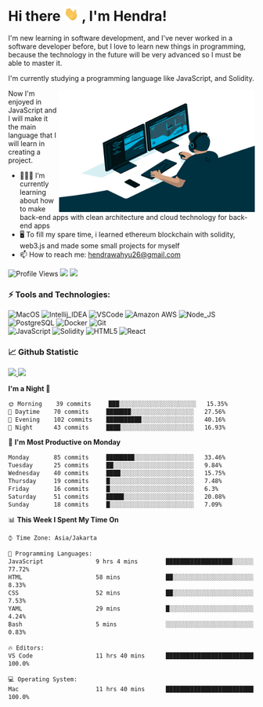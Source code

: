 # Hi there <img src="https://raw.githubusercontent.com/whysaputro/whysaputro/master/wave.gif" width="30px"> , I'm Hendra!
  
I'm new learning in software development, and I've never worked in a software developer before, but I love to learn new things in programming, because the  technology in the future will be very advanced so I must be able to master it.

I'm currently studying a programming language like JavaScript, and Solidity.

<img align="right" alt="GIF" src="https://raw.githubusercontent.com/whysaputro/whysaputro/master/code.gif" width="400" height="250" />

Now I'm enjoyed in JavaScript and I will make it the main language that I will learn in creating a project.

- 🧑🏻‍💻 I’m currently learning about how to make back-end apps with clean architecture and cloud technology for back-end apps
- 🖥 To fill my spare time, i learned ethereum blockchain with solidity, web3.js and made some small projects for myself
- 📫 How to reach me: hendrawahyu26@gmail.com
 

![Profile Views](https://gpvc.arturio.dev/whysaputro)
<a href="http://twitter.com/whysaputro"><img src="https://img.shields.io/badge/-twitter-informational?style=flat&logo=Twitter&logoColor=white&color=1DA1F2" /></a>
<a href="https://www.linkedin.com/in/hendra-wahyu-saputro-a48b68212/"><img src="https://img.shields.io/badge/-linkedin-informational?style=flat&logo=linkedin&logoColor=white&color=0077b5" /></a>

### ⚡ Tools and Technologies:
![MacOS](https://img.shields.io/badge/OS-MacOs-informational?style=flat&logo=apple&logoColor=white&color=2bbc8a)
![Intellij_IDEA](https://img.shields.io/badge/IDE-IntelliJ_IDEA-informational?style=flat&logo=intellij-idea&logoColor=white&color=2bbc8a)
![VSCode](https://img.shields.io/badge/Text_Editor-VSCode-informational?style=flat&logo=visual-studio-code&logoColor=white&color=2bbc8a)
![Amazon AWS](https://img.shields.io/badge/Cloud-Amazon_AWS-informational?style=flat&logo=amazon-aws&logoColor=white&color=2bbc8a)
![Node_JS](https://img.shields.io/badge/Tools-Nodejs-informational?style=flat&logo=Node.js&logoColor=white&color=2bbc8a)
![PostgreSQL](https://img.shields.io/badge/Tools-PostgreSQL-informational?style=flat&logo=postgresql&logoColor=white&color=2bbc8a)
![Docker](https://img.shields.io/badge/Tools-Docker-informational?style=flat&logo=docker&logoColor=white&color=2bbc8a)
![Git](https://img.shields.io/badge/Tools-Git-informational?style=flat&logo=git&logoColor=white&color=2bbc8a)
</br>
![JavaScript](https://img.shields.io/badge/Code-JavaScript-informational?style=flat&logo=javascript&logoColor=white&color=2bbc8a)
![Solidity](https://img.shields.io/badge/Code-Solidity-informational?style=flat&logo=solidity&logoColor=white&color=2bbc8a)
![HTML5](https://img.shields.io/badge/Code-HTML5-informational?style=flat&logo=html5&logoColor=white&color=2bbc8a)
![React](https://img.shields.io/badge/Code-React-informational?style=flat&logo=react&logoColor=white&color=2bbc8a)

  
### 📈 Github Statistic
<p align="left" dir="auto">
    <a href="https://github.com/whysaputro">
      <img height="150em" src="https://github-readme-stats-eight-theta.vercel.app/api?username=whysaputro&show_icons=true&theme=ayu-mirage&include_all_commits=true&count_private=true" style="max-width: 100%;"/>
      <img height="150em" src="https://github-readme-stats-eight-theta.vercel.app/api/top-langs/?username=whysaputro&layout=compact&langs_count=8&theme=ayu-mirage" style="max-width: 100%;"/>
    </a>
</p>

<!--START_SECTION:waka-->
**I'm a Night 🦉** 

```text
🌞 Morning    39 commits     ███░░░░░░░░░░░░░░░░░░░░░░   15.35% 
🌆 Daytime    70 commits     ███████░░░░░░░░░░░░░░░░░░   27.56% 
🌃 Evening    102 commits    ██████████░░░░░░░░░░░░░░░   40.16% 
🌙 Night      43 commits     ████░░░░░░░░░░░░░░░░░░░░░   16.93%

```
📅 **I'm Most Productive on Monday** 

```text
Monday       85 commits     ████████░░░░░░░░░░░░░░░░░   33.46% 
Tuesday      25 commits     ██░░░░░░░░░░░░░░░░░░░░░░░   9.84% 
Wednesday    40 commits     ████░░░░░░░░░░░░░░░░░░░░░   15.75% 
Thursday     19 commits     █░░░░░░░░░░░░░░░░░░░░░░░░   7.48% 
Friday       16 commits     █░░░░░░░░░░░░░░░░░░░░░░░░   6.3% 
Saturday     51 commits     █████░░░░░░░░░░░░░░░░░░░░   20.08% 
Sunday       18 commits     █░░░░░░░░░░░░░░░░░░░░░░░░   7.09%

```


📊 **This Week I Spent My Time On** 

```text
⌚︎ Time Zone: Asia/Jakarta

💬 Programming Languages: 
JavaScript               9 hrs 4 mins        ███████████████████░░░░░░   77.72% 
HTML                     58 mins             ██░░░░░░░░░░░░░░░░░░░░░░░   8.33% 
CSS                      52 mins             ██░░░░░░░░░░░░░░░░░░░░░░░   7.53% 
YAML                     29 mins             █░░░░░░░░░░░░░░░░░░░░░░░░   4.24% 
Bash                     5 mins              ░░░░░░░░░░░░░░░░░░░░░░░░░   0.83%

🔥 Editors: 
VS Code                  11 hrs 40 mins      █████████████████████████   100.0%

💻 Operating System: 
Mac                      11 hrs 40 mins      █████████████████████████   100.0%

```


<!--END_SECTION:waka-->
